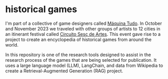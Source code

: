 # historical games

I'm part of a collective of game designers called [Máquina Tudo](https://maquinatudo.com.br/). In October and November 2023 we traveled with other groups of artists to 12 cities in an itinerant festival called [Circuito Sesc de Artes](https://circuito.sescsp.org.br/cidades/). This event gave rise to a project to create an encyclopedia of historical games from around the world.


In this repository is one of the research tools designed to assist in the research process of the games that are being selected for publication. It uses a large language model (LLM), LangChain, and data from Wikipedia to create a Retrieval-Augmented Generation (RAG) project.

